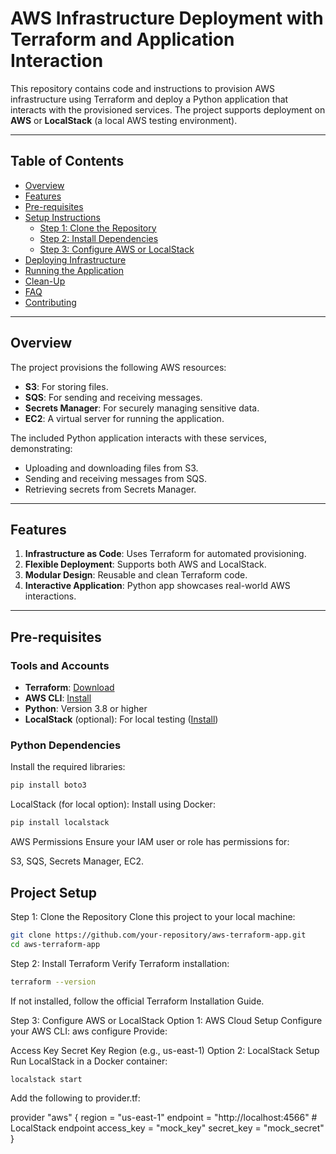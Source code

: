 # AWS Infrastructure Deployment with Terraform and Application Interaction

This repository contains code and instructions to provision AWS infrastructure using Terraform and deploy a Python application that interacts with the provisioned services. The project supports deployment on **AWS** or **LocalStack** (a local AWS testing environment).

---

## Table of Contents

- [Overview](#overview)
- [Features](#features)
- [Pre-requisites](#pre-requisites)
- [Setup Instructions](#setup-instructions)
  - [Step 1: Clone the Repository](#step-1-clone-the-repository)
  - [Step 2: Install Dependencies](#step-2-install-dependencies)
  - [Step 3: Configure AWS or LocalStack](#step-3-configure-aws-or-localstack)
- [Deploying Infrastructure](#deploying-infrastructure)
- [Running the Application](#running-the-application)
- [Clean-Up](#clean-up)
- [FAQ](#faq)
- [Contributing](#contributing)

---

## Overview

The project provisions the following AWS resources:
- **S3**: For storing files.
- **SQS**: For sending and receiving messages.
- **Secrets Manager**: For securely managing sensitive data.
- **EC2**: A virtual server for running the application.

The included Python application interacts with these services, demonstrating:
- Uploading and downloading files from S3.
- Sending and receiving messages from SQS.
- Retrieving secrets from Secrets Manager.

---

## Features

1. **Infrastructure as Code**: Uses Terraform for automated provisioning.
2. **Flexible Deployment**: Supports both AWS and LocalStack.
3. **Modular Design**: Reusable and clean Terraform code.
4. **Interactive Application**: Python app showcases real-world AWS interactions.

---

## Pre-requisites

### Tools and Accounts
- **Terraform**: [Download](https://www.terraform.io/downloads)
- **AWS CLI**: [Install](https://docs.aws.amazon.com/cli/latest/userguide/install-cliv2.html)
- **Python**: Version 3.8 or higher
- **LocalStack** (optional): For local testing ([Install](https://docs.localstack.cloud/get-started/))  

### Python Dependencies
Install the required libraries:
```bash
pip install boto3
```
LocalStack (for local option): Install using Docker:
```bash
pip install localstack
```

AWS Permissions
Ensure your IAM user or role has permissions for:

S3, SQS, Secrets Manager, EC2.

## Project Setup
Step 1: Clone the Repository
Clone this project to your local machine:

```bash
git clone https://github.com/your-repository/aws-terraform-app.git
cd aws-terraform-app
```
Step 2: Install Terraform
Verify Terraform installation:
```bash
terraform --version
```
If not installed, follow the official Terraform Installation Guide.

Step 3: Configure AWS or LocalStack
Option 1: AWS Cloud Setup
Configure your AWS CLI:
aws configure
Provide:

Access Key
Secret Key
Region (e.g., us-east-1)
Option 2: LocalStack Setup
Run LocalStack in a Docker container:
```bash
localstack start
```
Add the following to provider.tf:


provider "aws" {
  region      = "us-east-1"
  endpoint    = "http://localhost:4566" # LocalStack endpoint
  access_key  = "mock_key"
  secret_key  = "mock_secret"
}
